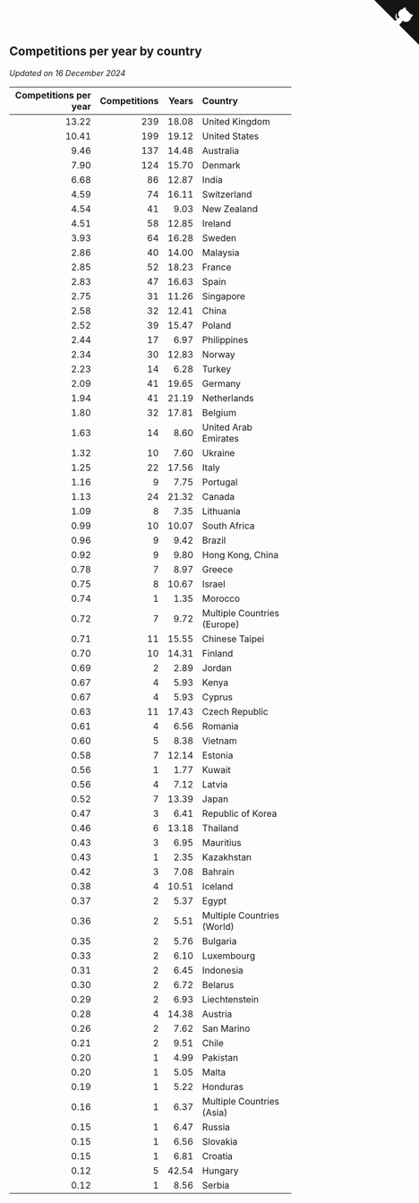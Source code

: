 ## Competitions per year by country

*Updated on 16 December 2024*

| Competitions per year | Competitions | Years | Country |
| ---: | ---: | ---: | :--- |
| 13.22 | 239 | 18.08 | United Kingdom |
| 10.41 | 199 | 19.12 | United States |
| 9.46 | 137 | 14.48 | Australia |
| 7.90 | 124 | 15.70 | Denmark |
| 6.68 | 86 | 12.87 | India |
| 4.59 | 74 | 16.11 | Switzerland |
| 4.54 | 41 | 9.03 | New Zealand |
| 4.51 | 58 | 12.85 | Ireland |
| 3.93 | 64 | 16.28 | Sweden |
| 2.86 | 40 | 14.00 | Malaysia |
| 2.85 | 52 | 18.23 | France |
| 2.83 | 47 | 16.63 | Spain |
| 2.75 | 31 | 11.26 | Singapore |
| 2.58 | 32 | 12.41 | China |
| 2.52 | 39 | 15.47 | Poland |
| 2.44 | 17 | 6.97 | Philippines |
| 2.34 | 30 | 12.83 | Norway |
| 2.23 | 14 | 6.28 | Turkey |
| 2.09 | 41 | 19.65 | Germany |
| 1.94 | 41 | 21.19 | Netherlands |
| 1.80 | 32 | 17.81 | Belgium |
| 1.63 | 14 | 8.60 | United Arab Emirates |
| 1.32 | 10 | 7.60 | Ukraine |
| 1.25 | 22 | 17.56 | Italy |
| 1.16 | 9 | 7.75 | Portugal |
| 1.13 | 24 | 21.32 | Canada |
| 1.09 | 8 | 7.35 | Lithuania |
| 0.99 | 10 | 10.07 | South Africa |
| 0.96 | 9 | 9.42 | Brazil |
| 0.92 | 9 | 9.80 | Hong Kong, China |
| 0.78 | 7 | 8.97 | Greece |
| 0.75 | 8 | 10.67 | Israel |
| 0.74 | 1 | 1.35 | Morocco |
| 0.72 | 7 | 9.72 | Multiple Countries (Europe) |
| 0.71 | 11 | 15.55 | Chinese Taipei |
| 0.70 | 10 | 14.31 | Finland |
| 0.69 | 2 | 2.89 | Jordan |
| 0.67 | 4 | 5.93 | Kenya |
| 0.67 | 4 | 5.93 | Cyprus |
| 0.63 | 11 | 17.43 | Czech Republic |
| 0.61 | 4 | 6.56 | Romania |
| 0.60 | 5 | 8.38 | Vietnam |
| 0.58 | 7 | 12.14 | Estonia |
| 0.56 | 1 | 1.77 | Kuwait |
| 0.56 | 4 | 7.12 | Latvia |
| 0.52 | 7 | 13.39 | Japan |
| 0.47 | 3 | 6.41 | Republic of Korea |
| 0.46 | 6 | 13.18 | Thailand |
| 0.43 | 3 | 6.95 | Mauritius |
| 0.43 | 1 | 2.35 | Kazakhstan |
| 0.42 | 3 | 7.08 | Bahrain |
| 0.38 | 4 | 10.51 | Iceland |
| 0.37 | 2 | 5.37 | Egypt |
| 0.36 | 2 | 5.51 | Multiple Countries (World) |
| 0.35 | 2 | 5.76 | Bulgaria |
| 0.33 | 2 | 6.10 | Luxembourg |
| 0.31 | 2 | 6.45 | Indonesia |
| 0.30 | 2 | 6.72 | Belarus |
| 0.29 | 2 | 6.93 | Liechtenstein |
| 0.28 | 4 | 14.38 | Austria |
| 0.26 | 2 | 7.62 | San Marino |
| 0.21 | 2 | 9.51 | Chile |
| 0.20 | 1 | 4.99 | Pakistan |
| 0.20 | 1 | 5.05 | Malta |
| 0.19 | 1 | 5.22 | Honduras |
| 0.16 | 1 | 6.37 | Multiple Countries (Asia) |
| 0.15 | 1 | 6.47 | Russia |
| 0.15 | 1 | 6.56 | Slovakia |
| 0.15 | 1 | 6.81 | Croatia |
| 0.12 | 5 | 42.54 | Hungary |
| 0.12 | 1 | 8.56 | Serbia |


<a href="https://github.com/simonkellly/wca_statistics_uk" class="github-corner" aria-label="View source on Github"><svg width="80" height="80" viewBox="0 0 250 250" style="fill:#151513; color:#fff; position: absolute; top: 0; border: 0; right: 0;" aria-hidden="true"><path d="M0,0 L115,115 L130,115 L142,142 L250,250 L250,0 Z"></path><path d="M128.3,109.0 C113.8,99.7 119.0,89.6 119.0,89.6 C122.0,82.7 120.5,78.6 120.5,78.6 C119.2,72.0 123.4,76.3 123.4,76.3 C127.3,80.9 125.5,87.3 125.5,87.3 C122.9,97.6 130.6,101.9 134.4,103.2" fill="currentColor" style="transform-origin: 130px 106px;" class="octo-arm"></path><path d="M115.0,115.0 C114.9,115.1 118.7,116.5 119.8,115.4 L133.7,101.6 C136.9,99.2 139.9,98.4 142.2,98.6 C133.8,88.0 127.5,74.4 143.8,58.0 C148.5,53.4 154.0,51.2 159.7,51.0 C160.3,49.4 163.2,43.6 171.4,40.1 C171.4,40.1 176.1,42.5 178.8,56.2 C183.1,58.6 187.2,61.8 190.9,65.4 C194.5,69.0 197.7,73.2 200.1,77.6 C213.8,80.2 216.3,84.9 216.3,84.9 C212.7,93.1 206.9,96.0 205.4,96.6 C205.1,102.4 203.0,107.8 198.3,112.5 C181.9,128.9 168.3,122.5 157.7,114.1 C157.9,116.9 156.7,120.9 152.7,124.9 L141.0,136.5 C139.8,137.7 141.6,141.9 141.8,141.8 Z" fill="currentColor" class="octo-body"></path></svg></a><style>.github-corner:hover .octo-arm{animation:octocat-wave 560ms ease-in-out}@keyframes octocat-wave{0%,100%{transform:rotate(0)}20%,60%{transform:rotate(-25deg)}40%,80%{transform:rotate(10deg)}}@media (max-width:500px){.github-corner:hover .octo-arm{animation:none}.github-corner .octo-arm{animation:octocat-wave 560ms ease-in-out}}</style>
